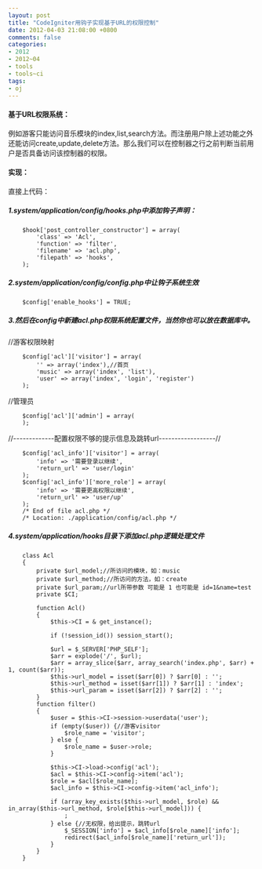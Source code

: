 ```yaml
---
layout: post
title: "CodeIgniter用钩子实现基于URL的权限控制"
date: 2012-04-03 21:08:00 +0800
comments: false
categories:
- 2012
- 2012~04
- tools
- tools~ci
tags:
- oj
---
```

#### 基于URL权限系统：
  例如游客只能访问音乐模块的index,list,search方法。而注册用户除上述功能之外还能访问create,update,delete方法。那么我们可以在控制器之行之前判断当前用户是否具备访问该控制器的权限。

#### 实现：
直接上代码：  
##### 1.system/application/config/hooks.php中添加钩子声明：
```
	$hook['post_controller_constructor'] = array(
		'class' => 'Acl',
		'function' => 'filter',
		'filename' => 'acl.php',
		'filepath' => 'hooks',
	);
```
##### 2.system/application/config/config.php中让钩子系统生效
```
	$config['enable_hooks'] = TRUE;
```
##### 3.然后在config中新建acl.php权限系统配置文件，当然你也可以放在数据库中。
//游客权限映射
```
	$config['acl']['visitor'] = array(
		'' => array('index'),//首页
		'music' => array('index', 'list'),
		'user' => array('index', 'login', 'register')
	);
```
//管理员
```
	$config['acl']['admin'] = array(
	);
```
//-------------配置权限不够的提示信息及跳转url------------------//
```
	$config['acl_info']['visitor'] = array(
		'info' => '需要登录以继续',
		'return_url' => 'user/login'
	);
	$config['acl_info']['more_role'] = array(
		'info' => '需要更高权限以继续',
		'return_url' => 'user/up'
	);
	/* End of file acl.php */
	/* Location: ./application/config/acl.php */
```
##### 4.system/application/hooks目录下添加acl.php逻辑处理文件
```
	class Acl
	{
		private $url_model;//所访问的模块，如：music
		private $url_method;//所访问的方法，如：create
		private $url_param;//url所带参数 可能是 1 也可能是 id=1&name=test
		private $CI;
	 
		function Acl()
		{
			$this->CI = & get_instance();

			if (!session_id()) session_start();

			$url = $_SERVER['PHP_SELF'];
			$arr = explode('/', $url);
			$arr = array_slice($arr, array_search('index.php', $arr) + 1, count($arr));
			$this->url_model = isset($arr[0]) ? $arr[0] : '';
			$this->url_method = isset($arr[1]) ? $arr[1] : 'index';
			$this->url_param = isset($arr[2]) ? $arr[2] : '';
		}
		function filter()
		{
			$user = $this->CI->session->userdata('user');
			if (empty($user)) {//游客visitor
				$role_name = 'visitor';
			} else {
				$role_name = $user->role;
			}

			$this->CI->load->config('acl');
			$acl = $this->CI->config->item('acl');
			$role = $acl[$role_name];
			$acl_info = $this->CI->config->item('acl_info');

			if (array_key_exists($this->url_model, $role) && in_array($this->url_method, $role[$this->url_model])) {
				;
			} else {//无权限，给出提示，跳转url
				$_SESSION['info'] = $acl_info[$role_name]['info'];
				redirect($acl_info[$role_name]['return_url']);
			}
		}
	}
```

